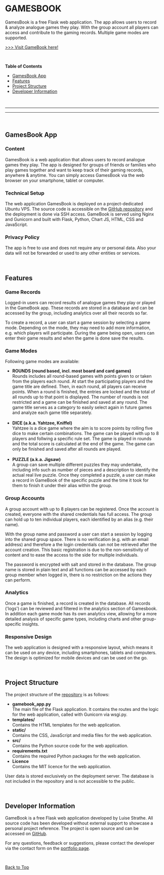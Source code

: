 <title>GamesBook README</title>

<h1>GAMESBOOK</h1>

<p>GamesBook is a free Flask web application. The app allows users to record & analyze analogue games they play. With the group account all players can access and contribute to the gaming records. Multiple game modes are supported.</p>


<a href="www.gamesbook.site" target='_blank'>>>> Visit GameBook here!</a>

<br>

<div>
    <p><b>Table of Contents</b></p>
    <ul> 
        <li><a href="#gamesbook-app">GamesBook App</a></li>
        <li><a href="#features">Features</a></li>
        <li><a href="#project-structure">Project Structure</a></li>
        <li><a href="#developer-information">Developer Information</a></li>
</div>

<br>

---
---

<br>



<h2>GamesBook App</h2>
<h3>Content</h3>
<p>GamesBook is a web application that allows users to record analogue games they play. The app is designed for groups of friends or families who play games together and want to keep track of their gaming records, anywhere & anytime. You can simply access GamesBook via the web browser on your smartphone, tablet or computer.</p>

<h3>Technical Setup</h3>
<p>The web application GamesBook is deployed on a project-dedicated Ubuntu VPS. The source code is accessible on the <a href='' target='_blank'>GitHub repository</a> and the deployment is done via SSH access. GameBook is served using Nginx and Gunicorn and built with Flask, Python, Chart JS, HTML, CSS and JavaScript.</p>

<h3>Privacy Policy</h3>
<p>The app is free to use and does not require any or personal data. Also your data will not be forwarded or used to any other entities or services.</p>


<br> 
<h2>Features</h2>

<h3>Game Records</h3>
<p>Logged-in users can record results of analogue games they play or played in the GameBook app. These records are stored in a database and can be accessed by the group, including analytics over all their records so far.</p>
<p>To create a record, a user can start a game session by selecting a game mode. Depending on the mode, they may need to add more information, e.g. which players will participate. During the game being open, users can enter their game results and when the game is done save the results.</p>



<h3>Game Modes</h3>

<p>Following game modes are available: </p>
<ul>
    <li><b>ROUNDS (round based, incl. most board and card games)</b> <br>Rounds includes all round-based games with points given to or taken from the players each round. At start the participating players and the game title are defined. Then, in each round, all players can receive points. When a round is finished, the entries are locked and the total of all rounds up to that point is displayed. The number of rounds is not restricted and a game can be finished and saved at any round. The game title serves as a category to easily select again in future games and analyze each game title separately.</li><br>
    <li><b>DICE (a.k.a. Yahtzee, Kniffel)</b> <br>Yahtzee is a dice game where the aim is to score points by rolling five dice to make certain combinations. The game can be played with up to 8 players and follwing a specific rule set. The game is played in rounds and the total score is calculated at the end of the game. The game can only be finished and saved after all rounds are played.
    </li><br>
    <li><b>PUZZLE (a.k.a. Jigsaw)</b> <br>A group can save multiple different puzzles they may undertake, including info such as number of pieces and a description to identify the actual real live puzzle. Once they completed a puzzle, a user can make a record in GameBook of the specific puzzle and the time it took for them to finish it under their alias within the group.</li>
</ul>


<h3>Group Accounts</h3>
<p>A group account with up to 8 players can be registered. Once the account is created, everyone with the shared credentials has full access. The group can hold up to ten individual players, each identified by an alias (e.g. their name). </p>
<p> With the group name and password a user can start a session by logging into the shared group space. There is no verification (e.g. with an email address) and therefore a the login credentials can not be retrieved after the account creation. This basic registration is due to the non-sensitivity of content and to ease the access to the side for multiple individuals.</p>
<p>The password is encrypted with salt and stored in the database. The group name is stored in plain text and all functions can be accessed by each group member when logged in, there is no restriction on the actions they can perform.</p>




<h3>Analytics</h3>
<p>Once a game is finished, a record is created in the database. All records ('logs') can be reviewed and filtered in the analytics section of Gamesbook. In addition each game mode has its own analytics view, allowing for a more detailed analysis of specific game types, including charts and other group-specific insights.</p>

<h3>Responsive Design</h3>
<p>The web application is designed with a responsive layout, which means it can be used on any device, including smartphones, tablets and computers. The design is optimized for mobile devices and can be used on the go.</p>

<br> 
<h2>Project Structure</h2>
<p>The project structure of the <a href='https://github.com/LuiseStrathe/Gamebook' target='_blank'>repository</a> is as follows:</p>
<ul>
    <li><b>gamebook_app.py</b> <br> The main file of the Flask application. It contains the routes and the logic for the web application, called with Gunicorn via wsgi.py.</li>
    <li><b>templates/</b> <br> Contains the HTML templates for the web application.</li>
    <li><b>static/</b> <br> Contains the CSS, JavaScript and media files for the web application.</li>
    <li><b>src/</b> <br> Contains the Python source code for the web application.</li>
    <li><b>requirements.txt</b> <br> Contains the required Python packages for the web application.</li>
    <li><b>Licence</b> <br> Contains the MIT licence for the web application.</li></ul>
<p>User data is stored exclusively on the deployment server. The database is not included in the repository and is not accessible to the public.</p>

<br>
<h2>Developer Information</h2>
<p>GameBook is a free Flask web application developed by Luise Strathe. All source code has been developed without external support to showcase a personal project reference. The project is open source and can be accessed on <a href='https://github.com/LuiseStrathe/Gamebook' target='_blank'>GitHub</a>.</p>
<p>For any questions, feedback or suggestions, please contact the developer via the contact form on the <a href='https://www.datascienceportfol.io/Luise_strathe' target='_blank'>portfolio page</a>.</p>

<br>

<a href="#games-book">Back to Top</a>



